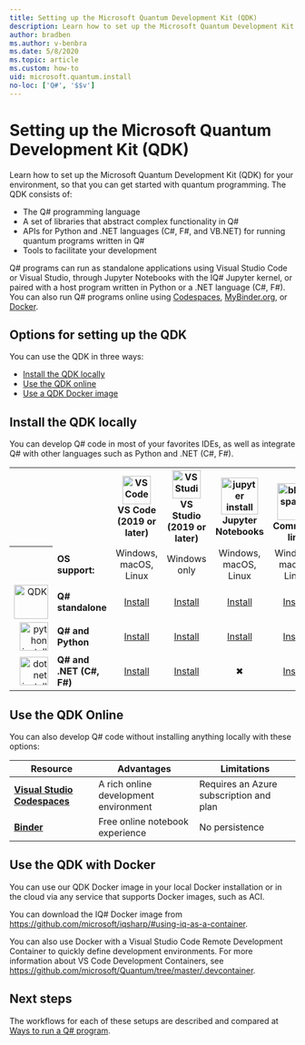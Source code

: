 ```yaml
---
title: Setting up the Microsoft Quantum Development Kit (QDK)
description: Learn how to set up the Microsoft Quantum Development Kit for different environments.
author: bradben
ms.author: v-benbra
ms.date: 5/8/2020
ms.topic: article
ms.custom: how-to
uid: microsoft.quantum.install
no-loc: ['Q#', '$$v']
---
```


# Setting up the Microsoft Quantum Development Kit (QDK)

Learn how to set up the Microsoft Quantum Development Kit (QDK) for your environment, so that you can get started with quantum programming. The QDK consists of:

- The Q# programming language
- A set of libraries that abstract complex functionality in Q#
- APIs for Python and .NET languages (C#, F#, and VB.NET) for running quantum programs written in Q#
- Tools to facilitate your development

Q# programs can run as standalone applications using Visual Studio Code or Visual Studio, through Jupyter Notebooks with the IQ# Jupyter kernel, or paired with a host program written in Python or a .NET language (C#, F#). You can also run Q# programs online using [Codespaces](https://online.visualstudio.com/), [MyBinder.org](https://mybinder.org/), or [Docker](#use-the-qdk-with-docker). 

## Options for setting up the QDK

You can use the QDK in three ways:

- [Install the QDK locally](#install-the-qdk-locally)
- [Use the QDK online](#use-the-qdk-online)
- [Use a QDK Docker image](#use-the-qdk-with-docker)

## Install the QDK locally

You can develop Q# code in most of your favorites IDEs, as well as integrate Q# with other languages such as Python and .NET (C#, F#).

<table>
    <tr>
        <th width=10%>&nbsp;</th>
        <th>&nbsp;</th>
        <th align="center" width=18%><img src="~/media/vs_code.png" alt="VS Code" width="50"/><br><b>VS Code<br>(2019 or later)</b></th>
        <th align="center" width=18%><img src="~/media/vs_studio.png" alt="VS Studio" width="50"/><br><b>VS Studio<br>(2019 or later)</b></th>
        <th align="center" width=18%><img src="~/media/jupyter-wht.png" alt="jupyter install" width="65"/><br><b>Jupyter Notebooks</b></th>
        <th align="center" width=18%><br><img src="~/media/blank.png" alt="blank spacer" width="65"/><br><b>Command line</b></th>
    </tr>
    <tr>
        <th>&nbsp;</th>
        <td align="left"><b>OS support:</b></td>
        <td align="center">Windows, macOS, Linux</td>
        <td align="center">Windows only</td>
        <td align="center">Windows, macOS, Linux</td>
        <td align="center">Windows, macOS, Linux</td>
    </tr>
    <tr>
        <td align="right"><img src="~/media/quantum-wht.png" alt="QDK" width="60"/></td>
        <td align="left"><b>Q# standalone</b></td>
        <td align="center"><a href="xref:microsoft.quantum.install.standalone">Install</a></td>
        <td align="center"><a href="xref:microsoft.quantum.install.standalone">Install</a></td>
        <td align="center"><a href="xref:microsoft.quantum.install.jupyter">Install</a></td>
        <td align="center"><a href="xref:microsoft.quantum.install.standalone">Install</a></td>
    </tr>
    <tr>
        <td align="right"><img src="~/media/python.png" alt="python install" width="50"/></td>
        <td align="left"><b>Q# and Python</b></td>
        <td align="center"><a href="xref:microsoft.quantum.install.python">Install</a></td>
        <td align="center"><a href="xref:microsoft.quantum.install.python">Install</a></td>
        <td align="center"><a href="xref:microsoft.quantum.install.jupyter">Install</a></td>
        <td align="center"><a href="xref:microsoft.quantum.install.python">Install</a></td>
    </tr>
    <tr>
        <td align="right"><img src="~/media/dot_net.png" alt="dotnet install" width="50"/></td>
        <td align="left"><b>Q# and .NET (C#, F#)</b></td> 
        <td align="center"><a href="xref:microsoft.quantum.install.cs">Install</a></td>
        <td align="center"><a href="xref:microsoft.quantum.install.cs">Install</a></td>
        <td align="center">&#10006;</td>
        <td align="center"><a href="xref:microsoft.quantum.install.cs">Install</a></td>
   </tr>
</table>

## Use the QDK Online

You can also develop Q# code without installing anything locally with these options:

|Resource|Advantages|Limitations|
|---|---|---|
|[**Visual Studio Codespaces**](xref:microsoft.quantum.install.standalone)|A rich online development environment  |Requires an Azure subscription and plan |
|[**Binder**](xref:microsoft.quantum.install.binder) | Free online notebook experience |No persistence |

## Use the QDK with Docker

You can use our QDK Docker image in your local Docker installation or in the cloud via any service that supports Docker images, such as ACI.

You can download the IQ# Docker image from https://github.com/microsoft/iqsharp/#using-iq-as-a-container. 

You can also use Docker with a Visual Studio Code Remote Development Container to quickly define development environments. For more information about VS Code Development Containers, see https://github.com/microsoft/Quantum/tree/master/.devcontainer.

## Next steps

The workflows for each of these setups are described and compared at [Ways to run a Q# program](xref:microsoft.quantum.guide.host-programs).
